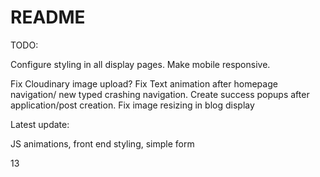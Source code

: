 # README

TODO:

Configure styling in all display pages.
Make mobile responsive.

Fix Cloudinary image upload? 
Fix Text animation after homepage navigation/ new typed crashing navigation.
Create success popups after application/post creation.
Fix image resizing in blog display



Latest update:

JS animations, front end styling, simple form



13
